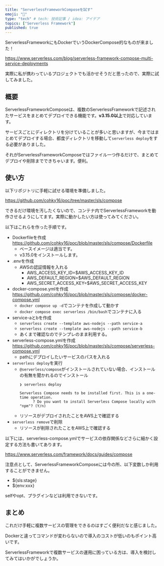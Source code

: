 ```yaml
---
title: "ServerlessFrameworkComposeを試す"
emoji: "🔺"
type: "tech" # tech: 技術記事 / idea: アイデア
topics: ["Serverless Framework"]
published: true
---
```


ServerlessFrameworkにもDockerでいうDockerCompose的なものが来ました！

https://www.serverless.com/blog/serverless-framework-compose-multi-service-deployments

実際に私が携わっているプロジェクトでも活かせそうだと思ったので、実際に試してみました。

## 概要

ServerlessFrameworkComposeは、複数のServerlessFrameworkで記述されたサービスをまとめてデプロイできる機能です。**v3.15.0以上**で対応しています。

サービスごとにディレクトリを分けていることが多いと思いますが、今まではまとめてデプロイする場合、都度ディレクトリを移動して`serverless deploy`をする必要がありました。

それがServerlessFrameworkComposeではファイル一つ作るだけで、まとめてデプロイや削除までできちゃいます。便利。

## 使い方

以下リポジトリに手軽に試せる環境を準備しました。

https://github.com/cohky16/poc/tree/master/sls/compose

できるだけ環境を汚したくないので、コンテナ内でServerlessFrameworkを動作させるようにしてます。実際に動かしたい方は使ってみてください。

以下はこれらを作った手順です。

- Dockerfileを作成
  https://github.com/cohky16/poc/blob/master/sls/compose/Dockerfile
  - ベースイメージは適当です。
  - v3.15.0をインストールします。
- .envを作成
  - AWSの認証情報を入れる
      - AWS_ACCESS_KEY_ID=$AWS_ACCESS_KEY_ID
      - AWS_DEFAULT_REGION=$AWS_DEFAULT_REGION
      - AWS_SECRET_ACCESS_KEY=$AWS_SECRET_ACCESS_KEY
- docker-compose.ymlを作成
  https://github.com/cohky16/poc/blob/master/sls/compose/docker-compose.yml
  - `docker compose up -d`でコンテナを作成して動かす
  - `docker compose exec serverless /bin/bash`でコンテナに入る
- service-aとbを作成
  - `serverless create --template aws-nodejs --path service-a`
  - `serverless create --template aws-nodejs --path service-b`
  - あくまで確認なのでテンプレのまま利用する。
- serverless-compose.ymlを作成
  https://github.com/cohky16/poc/blob/master/sls/compose/serverless-compose.yml
  - pathにデプロイしたいサービスのパスを入れる
- `serverless deploy`を実行
  - `@serverless/compose`がインストールされていない場合、インストールの有無を聞かれるのでインストール
      ```shell
      ❯ serverless deploy

      Serverless Compose needs to be installed first. This is a one-time operation.
            ? Do you want to install Serverless Compose locally with "npm"? (Y/n)
      ```
   - リソースがデプロイされたことをAWS上で確認する
- `serverless remove`で削除
   - リソースが削除されたことをAWS上で確認する

以下には、serverless-compose.ymlでサービスの依存関係などさらに細かく設定する方法も書いてあります。

https://www.serverless.com/framework/docs/guides/compose

注意点として、ServerlessFrameworkComposeには今の所、以下変数しか利用することができません。

- ${sls:stage}
- ${env:xxx}

selfやopt、プラグインなどは利用できないです。

## まとめ

これだけ手軽に複数サービスの管理をできるのはすごく便利だなと感じました。

Dockerと違ってコマンドが変わらないので導入のコストが低いのもポイント高いです。

ServerlessFrameworkで複数サービスの運用に困っている方は、導入を検討してみてはいかがでしょうか。


